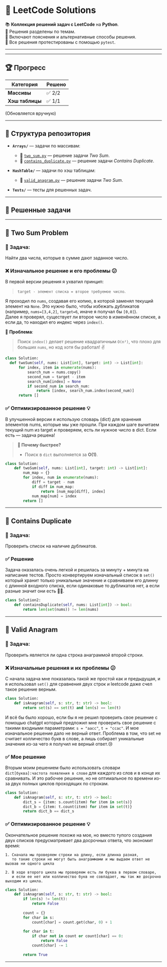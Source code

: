 # 🚀 LeetCode Solutions

📚 **Коллекция решений задач с LeetCode** на **Python**.  
🔹 Решения разделены по темам.  
🔹 Включают пояснения и альтернативные способы решения.  
🔹 Все решения протестированы с помощью `pytest`.

---
---

## 🏆 **Прогресс**

| Категория             | Решено |
|----------------------|-------|
| **Массивы**         | ✅ 2/2 |
| **Хэш таблицы**         | ✅ 1/1 |

(Обновляется вручную)

---
## 📁 **Структура репозитория**

- **`Arrays/`** — задачи по массивам:
    - 📌 [`two_sum.py`](Arrays/two_sum.py) — решение задачи *Two Sum*.
    - 📌 [`contains_duplicate.py`](Arrays/contains_duplicate.py) — решение задачи *Contains Duplicate*.
      
- **`HashTable/`** — задачи по хэш таблицам:
    - 📌 [`valid_anagram.py`](HashTable/valid_anagram.py) — решение задачи *Two Sum*.
- **`Tests/`** — тесты для решенных задач.

---
## 📌 Решенные задачи
---
## 📝 **Two Sum Problem**
### 📌 Задача:
Найти два числа, которые в сумме дают заданное число.

### ❌ Изначальное решение и его проблемы 😕
В первой версии решения я ухватил принцип:  
> `target - элемент списка = второе требуемое число`.

Я проходил по `nums`, создавая его копию, в которой заменял текущий элемент на `None`. Это нужно было, чтобы избежать дубликатов (например, `nums=[3,4,2]`, `target=6`, иначе я получал бы `[0,0]`).  
Далее я проверял, существует ли второе число в изменённом списке, а если да, то находил его индекс через `index()`.  

🔴 **Проблема**:  
> Поиск `index()` делает решение квадратичным `O(n²)`, что плохо для больших `nums`, но код хотя бы работал! ✌️

```python
class Solution:
  def twoSum(self, nums: List[int], target: int) -> List[int]:
      for index, item in enumerate(nums):
          search_num = nums.copy()
          second_num = target - item
          search_num[index] = None
          if second_num in search_num:
              return [index, search_num.index(second_num)]
      return []
```
### ✅ Оптимизированное решение 💡
В улучшенной версии я использую словарь (dict) для хранения элементов nums, которые мы уже прошли.
При каждом шаге вычитаем текущий num из target и проверяем, есть ли нужное число в dict. Если есть — задача решена!
> **🔹 Почему быстрее?**
> - Поиск в `dict` выполняется за **O(1)**.
```python
class Solution:
    def twoSum(self, nums: List[int], target: int) -> List[int]:
        num_map = {}
        for index, num in enumerate(nums):
            diff = target - num
            if diff in num_map:
                return [num_map[diff], index]
            num_map[num] = index
        return []
```

---
## 📝 **Contains Duplicate**
### 📌 Задача:
Проверить список на наличие дубликатов.

### ✅ Решение 

Задача оказалась очень легкой и решилась за минуту + минута на написание тестов.
Просто конвертируем изначальный список в `set()` который хранит только уникальные значение и сравниваем его длинну с длинной входного списка, если одинаковые то дубликатов нет, а если разные значит они есть 🤷‍♂️.
```python
class Solution2:
    def containsDuplicate(self, nums: List[int]) -> bool:
        return len(set(nums)) != len(nums)
```
---
## 📝 **Valid Anagram**
### 📌 Задача:
Проверить является ли одна строка анаграммой второй строки.

### ❌ Изначальные решения и их проблемы 😕

С начала задача мне показалась такой же простой как и предыдущая, и я использовал `set()` для сравнения двух строк и leetcode даже счел такое решение верным.
```python
class Solution:
    def isAnagram(self, s: str, t: str) -> bool:
        return set(s) == set(t) and len(s) == len(t)
```
И всё бы было хорошо, если бы я не решил проверить свое решение с помощью chatgpt который предложил мне проверить свое решение с такими входными параметрами: `s = "aacc"`, `t = "ccac"`. И мое изначальное решение дало не верный ответ.
Проблема в том, что set не считает колличество букв в слове, а лишь собирает уникальные значения из-за чего я получил не верный ответ.😢

### ✅ Мое решение 
Вторым моим решением было использовать словари `dict[буква]:частота появления в слове` для каждого из слов и в конце их сравнивать. И это рабочее решение, но не оптимальное по времени из-за двух полных циклов проходящих по строкам.
```python
class Solution:
    def isAnagram(self, s: str, t: str) -> bool:
        dict_s = {item: s.count(item) for item in set(s)}
        dict_b = {item: t.count(item) for item in set(t)}
        return dict_b == dict_s
```
### ✅ Оптимизированное решение 💡
Окончательное решение похоже на мое, но вместо тупого создания двух списков предусматривает два досрочных ответа, что экономит время:

    1. Сначала мы проверяем строки на длину, если длинна разная, 
       то такие строки не могут быть анаграммами и мы выдаем ответ не вызвав ни одного цикла 
       
    2. В ходе второго цикла мы проверяем есть ли буква в первом словаре, 
       и если ее нет или колличество букв не совпадает, мы так же досрочно выходим из цикла.
```python
class Solution:
    def isAnagram(self, s: str, t: str) -> bool:
        if len(s) != len(t):
            return False
        
        count = {}
        for char in s:
            count[char] = count.get(char, 0) + 1
        
        for char in t:
            if char not in count or count[char] == 0:
                return False
            count[char] -= 1
        
        return True

```
---

